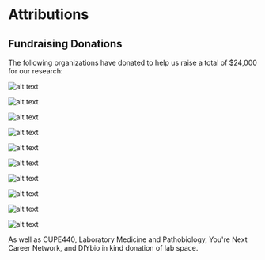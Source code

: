 # Attributions




## Fundraising Donations
The following organizations have donated to help us raise a total of $24,000 for our research:  

![alt text](https://github.com/igemuoftATG/wiki2015/blob/master/images/immu.jpg)

![alt text](https://github.com/igemuoftATG/wiki2015/blob/master/images/bch.png)

![alt text](https://github.com/igemuoftATG/wiki2015/blob/master/images/igem%20logos/Synenergene%20logo.png)

![alt text](https://github.com/igemuoftATG/wiki2015/blob/master/images/igem%20logos/IBBME%20logo.png)

![alt text](https://github.com/igemuoftATG/wiki2015/blob/master/images/igem%20logos/Trowbridge%20logo.png)

![alt text](https://github.com/igemuoftATG/wiki2015/blob/master/images/igem%20logos/CSB%20logo.png)

![alt text](https://github.com/igemuoftATG/wiki2015/blob/master/images/igem%20logos/synbiota%20logo.png)

![alt text](https://github.com/igemuoftATG/wiki2015/blob/master/images/igem%20logos/CAGEF%20logo.png)

![alt text](https://github.com/igemuoftATG/wiki2015/blob/master/images/igem%20logos/glse%201.jpg)

![alt text](https://github.com/igemuoftATG/wiki2015/blob/master/images/igem%20logos/physics.jpg)

As well as CUPE440, Laboratory Medicine and Pathobiology, You're Next Career Network, and DIYbio in kind donation of lab space. 
